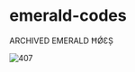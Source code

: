 # emerald-codes
ARCHIVED EMERALD ĦǾƐȘ

![407](https://user-images.githubusercontent.com/74225734/210486561-a79367a5-958c-4445-8a72-67da374f6074.jpg)
